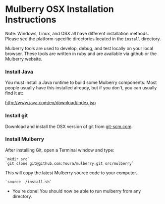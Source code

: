 # Mulberry OSX Installation Instructions

Note:
Windows, Linux, and OSX all have different installation methods. Please see the
platform-specific directories located in the `install` directory.

Mulberry tools are used to develop, debug, and test locally on your local browser.
These tools are written in ruby and are available via github or the Mulberry website.


### Install Java

You must install a Java runtime to build some Mulberry components. Most people usually
have this installed already, but if you don't, you can usually find it at:

http://www.java.com/en/download/index.jsp


### Install git

Download and install the OSX version of git from [git-scm.com](http://git-scm.com/).


### Install Mulberry

After installing Git, open a Terminal window and type:

	`mkdir src`
    `git clone git@github.com:Toura/mulberry.git src/mulberry`

This will copy the latest Mulberry source code to your computer.

	`source ./install.sh`

- You're done! You should now be able to run mulberry from any directory.